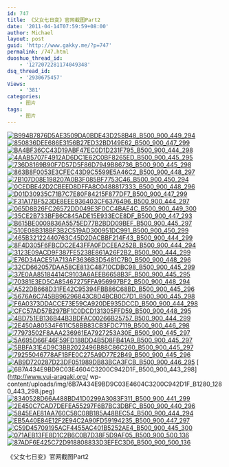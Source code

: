 ```yaml
---
id: 747
title: 《父女七日变》官网截图Part2
date: '2011-04-14T07:59:59+08:00'
author: Michael
layout: post
guid: 'http://www.gakky.me/?p=747'
permalink: /747.html
duoshuo_thread_id:
    - '1272072281174049348'
dsq_thread_id:
    - '2930675457'
Views:
    - '381'
categories:
    - 图片
tags:
    - 图片
---
```


[![B994B7876D5AE3509DA0BDE43D258B48_B500_900_449_294](http://www.yui-aragaki.org/wp-content/uploads/img/B994B7876D5AE3509DA0BDE43D258B48_B500_900_449_294.jpeg)](http://www.yui-aragaki.org/wp-content/uploads/img/B994B7876D5AE3509DA0BDE43D258B48_B1280_1280_449_294.jpeg) [![850836DEE686E3156B27ED32BD149E62_B500_900_447_299](http://www.yui-aragaki.org/wp-content/uploads/img/850836DEE686E3156B27ED32BD149E62_B500_900_447_299.jpeg)](http://www.yui-aragaki.org/wp-content/uploads/img/850836DEE686E3156B27ED32BD149E62_B1280_1280_447_299.jpeg) [![BA4BF36CC43D19ABF47EC0D1D231F795_B500_900_444_298](http://www.yui-aragaki.org/wp-content/uploads/img/BA4BF36CC43D19ABF47EC0D1D231F795_B500_900_444_298.jpeg)](http://www.yui-aragaki.org/wp-content/uploads/img/BA4BF36CC43D19ABF47EC0D1D231F795_B1280_1280_444_298.jpeg) [![4AAB5707F4912AD6DC1E62C0BF8265ED_B500_900_445_295](http://www.yui-aragaki.org/wp-content/uploads/img/4AAB5707F4912AD6DC1E62C0BF8265ED_B500_900_445_295.jpeg)](http://www.yui-aragaki.org/wp-content/uploads/img/4AAB5707F4912AD6DC1E62C0BF8265ED_B1280_1280_445_295.jpeg) [![736D8169B90F7D57D5F86D7949B86736_B500_900_445_298](http://www.yui-aragaki.org/wp-content/uploads/img/736D8169B90F7D57D5F86D7949B86736_B500_900_445_298.jpeg)](http://www.yui-aragaki.org/wp-content/uploads/img/736D8169B90F7D57D5F86D7949B86736_B1280_1280_445_298.jpeg) [![863B8F0053E3CFEC43D9C5599E5A46C2_B500_900_448_297](http://www.yui-aragaki.org/wp-content/uploads/img/863B8F0053E3CFEC43D9C5599E5A46C2_B500_900_448_297.jpeg)](http://www.yui-aragaki.org/wp-content/uploads/img/863B8F0053E3CFEC43D9C5599E5A46C2_B1280_1280_448_297.jpeg) [![7B107D08E198207A0B3F085BF7753C46_B500_900_450_294](http://www.yui-aragaki.org/wp-content/uploads/img/7B107D08E198207A0B3F085BF7753C46_B500_900_450_294.jpeg)](http://www.yui-aragaki.org/wp-content/uploads/img/7B107D08E198207A0B3F085BF7753C46_B1280_1280_450_294.jpeg) [![0CEDBE42D2CBEED8DFFA8C0488817333_B500_900_448_296](http://www.yui-aragaki.org/wp-content/uploads/img/0CEDBE42D2CBEED8DFFA8C0488817333_B500_900_448_296.jpeg)](http://www.yui-aragaki.org/wp-content/uploads/img/0CEDBE42D2CBEED8DFFA8C0488817333_B1280_1280_448_296.jpeg) [![D01D30935C71B7C7E80F84215F877DF7_B500_900_447_299](http://www.yui-aragaki.org/wp-content/uploads/img/D01D30935C71B7C7E80F84215F877DF7_B500_900_447_299.jpeg)](http://www.yui-aragaki.org/wp-content/uploads/img/D01D30935C71B7C7E80F84215F877DF7_B1280_1280_447_299.jpeg) [![F31A17BF523DE8EEE936403CF6376496_B500_900_444_297](http://www.yui-aragaki.org/wp-content/uploads/img/F31A17BF523DE8EEE936403CF6376496_B500_900_444_297.jpeg)](http://www.yui-aragaki.org/wp-content/uploads/img/F31A17BF523DE8EEE936403CF6376496_B1280_1280_444_297.jpeg) [![065D8B26FC26572DD049E3F0CC4BAE4C_B500_900_449_300](http://www.yui-aragaki.org/wp-content/uploads/img/065D8B26FC26572DD049E3F0CC4BAE4C_B500_900_449_300.jpeg)](http://www.yui-aragaki.org/wp-content/uploads/img/065D8B26FC26572DD049E3F0CC4BAE4C_B1280_1280_449_300.jpeg) [![35CE2B733BFB6C845ADE15E933ECE8DF_B500_900_447_293](http://www.yui-aragaki.org/wp-content/uploads/img/35CE2B733BFB6C845ADE15E933ECE8DF_B500_900_447_293.jpeg)](http://www.yui-aragaki.org/wp-content/uploads/img/35CE2B733BFB6C845ADE15E933ECE8DF_B1280_1280_447_293.jpeg) [![B615BE0009836A5575ED77B2BDD09BEF_B500_900_445_297](http://www.yui-aragaki.org/wp-content/uploads/img/B615BE0009836A5575ED77B2BDD09BEF_B500_900_445_297.jpeg)](http://www.yui-aragaki.org/wp-content/uploads/img/B615BE0009836A5575ED77B2BDD09BEF_B1280_1280_445_297.jpeg) [![510E08B318BF3B2C519AD300951DC991_B500_900_450_299](http://www.yui-aragaki.org/wp-content/uploads/img/510E08B318BF3B2C519AD300951DC991_B500_900_450_299.jpeg)](http://www.yui-aragaki.org/wp-content/uploads/img/510E08B318BF3B2C519AD300951DC991_B1280_1280_450_299.jpeg) [![465B32122440763C45D2DACBBF214F43_B500_900_444_299](http://www.yui-aragaki.org/wp-content/uploads/img/465B32122440763C45D2DACBBF214F43_B500_900_444_299.jpeg)](http://www.yui-aragaki.org/wp-content/uploads/img/465B32122440763C45D2DACBBF214F43_B1280_1280_444_299.jpeg) [![8F4D305F6FBCDC2E43FFA0FDCEEA252B_B500_900_444_294](http://www.yui-aragaki.org/wp-content/uploads/img/8F4D305F6FBCDC2E43FFA0FDCEEA252B_B500_900_444_294.jpeg)](http://www.yui-aragaki.org/wp-content/uploads/img/8F4D305F6FBCDC2E43FFA0FDCEEA252B_B1280_1280_444_294.jpeg) [![3123E09ACD9F387FE5238E861A26F2B2_B500_900_444_299](http://www.yui-aragaki.org/wp-content/uploads/img/3123E09ACD9F387FE5238E861A26F2B2_B500_900_444_299.jpeg)](http://www.yui-aragaki.org/wp-content/uploads/img/3123E09ACD9F387FE5238E861A26F2B2_B1280_1280_444_299.jpeg) [![E76D34ACE51A713AF3636B3D5481C7B0_B500_900_448_296](http://www.yui-aragaki.org/wp-content/uploads/img/E76D34ACE51A713AF3636B3D5481C7B0_B500_900_448_296.jpeg)](http://www.yui-aragaki.org/wp-content/uploads/img/E76D34ACE51A713AF3636B3D5481C7B0_B1280_1280_448_296.jpeg) [![32CD662057DAA58CE813C48710CDBC98_B500_900_445_299](http://www.yui-aragaki.org/wp-content/uploads/img/32CD662057DAA58CE813C48710CDBC98_B500_900_445_299.jpeg)](http://www.yui-aragaki.org/wp-content/uploads/img/32CD662057DAA58CE813C48710CDBC98_B1280_1280_445_299.jpeg) [![37E0AA85184414C9103A6AEEB6658B3F_B500_900_445_295](http://www.yui-aragaki.org/wp-content/uploads/img/37E0AA85184414C9103A6AEEB6658B3F_B500_900_445_295.jpeg)](http://www.yui-aragaki.org/wp-content/uploads/img/37E0AA85184414C9103A6AEEB6658B3F_B1280_1280_445_295.jpeg) [![70381E3ED5CA85467275FFA956997BF2_B500_900_448_294](http://www.yui-aragaki.org/wp-content/uploads/img/70381E3ED5CA85467275FFA956997BF2_B500_900_448_294.jpeg)](http://www.yui-aragaki.org/wp-content/uploads/img/70381E3ED5CA85467275FFA956997BF2_B1280_1280_448_294.jpeg) [![A522DB668D31FE42C95394FBB86C68BD_B500_900_445_296](http://www.yui-aragaki.org/wp-content/uploads/img/A522DB668D31FE42C95394FBB86C68BD_B500_900_445_296.jpeg)](http://www.yui-aragaki.org/wp-content/uploads/img/A522DB668D31FE42C95394FBB86C68BD_B1280_1280_445_296.jpeg) [![5676A6C745BB96296843C8D4BCB0C7D1_B500_900_445_298](http://www.yui-aragaki.org/wp-content/uploads/img/5676A6C745BB96296843C8D4BCB0C7D1_B500_900_445_298.jpeg)](http://www.yui-aragaki.org/wp-content/uploads/img/5676A6C745BB96296843C8D4BCB0C7D1_B1280_1280_445_298.jpeg) [![F6A0373DDACCE73E59CA920DE935DCCD_B500_900_444_298](http://www.yui-aragaki.org/wp-content/uploads/img/F6A0373DDACCE73E59CA920DE935DCCD_B500_900_444_298.jpeg)](http://www.yui-aragaki.org/wp-content/uploads/img/F6A0373DDACCE73E59CA920DE935DCCD_B1280_1280_444_298.jpeg) [![CFC57AD57B297BF1C0DCD131305FFD59_B500_900_448_295](http://www.yui-aragaki.org/wp-content/uploads/img/CFC57AD57B297BF1C0DCD131305FFD59_B500_900_448_295.jpeg)](http://www.yui-aragaki.org/wp-content/uploads/img/CFC57AD57B297BF1C0DCD131305FFD59_B1280_1280_448_295.jpeg) [![4BD751EB136B44B3BDFAC00266B25757_B500_900_444_299](http://www.yui-aragaki.org/wp-content/uploads/img/4BD751EB136B44B3BDFAC00266B25757_B500_900_444_299.jpeg)](http://www.yui-aragaki.org/wp-content/uploads/img/4BD751EB136B44B3BDFAC00266B25757_B1280_1280_444_299.jpeg) [![2E450A80534F611C58BB83CB3FDC7119_B500_900_446_298](http://www.yui-aragaki.org/wp-content/uploads/img/2E450A80534F611C58BB83CB3FDC7119_B500_900_446_298.jpeg)](http://www.yui-aragaki.org/wp-content/uploads/img/2E450A80534F611C58BB83CB3FDC7119_B1280_1280_446_298.jpeg) [![77973502F8AAA236961EA7927253A30E_B500_900_445_297](http://www.yui-aragaki.org/wp-content/uploads/img/77973502F8AAA236961EA7927253A30E_B500_900_445_297.jpeg)](http://www.yui-aragaki.org/wp-content/uploads/img/77973502F8AAA236961EA7927253A30E_B1280_1280_445_297.jpeg) [![5A695D66F46F59FD188DD4B5D8FB41A9_B500_900_445_297](http://www.yui-aragaki.org/wp-content/uploads/img/5A695D66F46F59FD188DD4B5D8FB41A9_B500_900_445_297.jpeg)](http://www.yui-aragaki.org/wp-content/uploads/img/5A695D66F46F59FD188DD4B5D8FB41A9_B1280_1280_445_297.jpeg) [![5BBFA31E4D9C3BB2022496B88C86C260_B500_900_445_297](http://www.yui-aragaki.org/wp-content/uploads/img/5BBFA31E4D9C3BB2022496B88C86C260_B500_900_445_297.jpeg)](http://www.yui-aragaki.org/wp-content/uploads/img/5BBFA31E4D9C3BB2022496B88C86C260_B1280_1280_445_297.jpeg) [![79255046778AF1BFE0C275A9D77E2B49_B500_900_445_296](http://www.yui-aragaki.org/wp-content/uploads/img/79255046778AF1BFE0C275A9D77E2B49_B500_900_445_296.jpeg)](http://www.yui-aragaki.org/wp-content/uploads/img/79255046778AF1BFE0C275A9D77E2B49_B1280_1280_445_296.jpeg) [![AB9D720287D23DF051989DB83BCA3FCB_B500_900_446_295](http://www.yui-aragaki.org/wp-content/uploads/img/AB9D720287D23DF051989DB83BCA3FCB_B500_900_446_295.jpeg)](http://www.yui-aragaki.org/wp-content/uploads/img/AB9D720287D23DF051989DB83BCA3FCB_B1280_1280_446_295.jpeg) [![6B7A434E9BD9C03E4604C3200C942D1F_B500_900_443_298](http://www.yui-aragaki.org/wp-content/uploads/img/6B7A434E9BD9C03E4604C3200C942D1F_B500_900_443_298.jpeg)](http://www.yui-aragaki.org/
wp-content/uploads/img/6B7A434E9BD9C03E4604C3200C942D1F_B1280_1280_443_298.jpeg) [![8340528D66A488BD41D0299A3083F311_B500_900_441_299](http://www.yui-aragaki.org/wp-content/uploads/img/8340528D66A488BD41D0299A3083F311_B500_900_441_299.jpeg)](http://www.yui-aragaki.org/wp-content/uploads/img/8340528D66A488BD41D0299A3083F311_B1280_1280_441_299.jpeg) [![2E450C7CAD7DEFEA55297F6B7BC3DBFC_B500_900_440_296](http://www.yui-aragaki.org/wp-content/uploads/img/2E450C7CAD7DEFEA55297F6B7BC3DBFC_B500_900_440_296.jpeg)](http://www.yui-aragaki.org/wp-content/uploads/img/2E450C7CAD7DEFEA55297F6B7BC3DBFC_B1280_1280_440_296.jpeg) [![5845EAE81AA760C58C08B185A48BEC54_B500_900_444_294](http://www.yui-aragaki.org/wp-content/uploads/img/5845EAE81AA760C58C08B185A48BEC54_B500_900_444_294.jpeg)](http://www.yui-aragaki.org/wp-content/uploads/img/5845EAE81AA760C58C08B185A48BEC54_B1280_1280_444_294.jpeg) [![EB5A40E84E12F2E94C2A90FD59194235_B500_900_447_297](http://www.yui-aragaki.org/wp-content/uploads/img/EB5A40E84E12F2E94C2A90FD59194235_B500_900_447_297.jpeg)](http://www.yui-aragaki.org/wp-content/uploads/img/EB5A40E84E12F2E94C2A90FD59194235_B1280_1280_447_297.jpeg) [![C59D45709195ACF4455AC401B5252AE4_B500_900_445_300](http://www.yui-aragaki.org/wp-content/uploads/img/C59D45709195ACF4455AC401B5252AE4_B500_900_445_300.jpeg)](http://www.yui-aragaki.org/wp-content/uploads/img/C59D45709195ACF4455AC401B5252AE4_B1280_1280_445_300.jpeg) [![071AEB13FE8D1C2B6C0B7D38F5D9AF05_B500_900_500_136](http://www.yui-aragaki.org/wp-content/uploads/img/071AEB13FE8D1C2B6C0B7D38F5D9AF05_B500_900_500_136.jpeg)](http://www.yui-aragaki.org/wp-content/uploads/img/071AEB13FE8D1C2B6C0B7D38F5D9AF05_B1280_1280_517_141.jpeg) [![87ADF6E425C72D918808833D3EFEC3D6_B500_900_500_136](http://www.yui-aragaki.org/wp-content/uploads/img/87ADF6E425C72D918808833D3EFEC3D6_B500_900_500_136.jpeg)](http://www.yui-aragaki.org/wp-content/uploads/img/87ADF6E425C72D918808833D3EFEC3D6_B1280_1280_520_142.jpeg)

《父女七日变》官网截图Part2